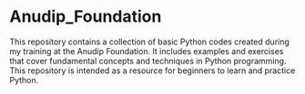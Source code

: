 # Anudip_Foundation
This repository contains a collection of basic Python codes created during my training at the Anudip Foundation. It includes examples and exercises that cover fundamental concepts and techniques in Python programming. This repository is intended as a resource for beginners to learn and practice Python.
